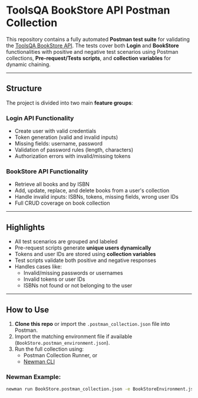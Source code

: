# ToolsQA BookStore API Postman Collection

This repository contains a fully automated **Postman test suite** for validating the [ToolsQA BookStore API](https://bookstore.toolsqa.com/). The tests cover both **Login** and **BookStore** functionalities with positive and negative test scenarios using Postman collections, **Pre-request/Tests scripts**, and **collection variables** for dynamic chaining.

---

## Structure

The project is divided into two main **feature groups**:

### Login API Functionality
- Create user with valid credentials
- Token generation (valid and invalid inputs)
- Missing fields: username, password
- Validation of password rules (length, characters)
- Authorization errors with invalid/missing tokens

### BookStore API Functionality
- Retrieve all books and by ISBN
- Add, update, replace, and delete books from a user's collection
- Handle invalid inputs: ISBNs, tokens, missing fields, wrong user IDs
- Full CRUD coverage on book collection

---

## Highlights

- All test scenarios are grouped and labeled
- Pre-request scripts generate **unique users dynamically**
- Tokens and user IDs are stored using **collection variables**
- Test scripts validate both positive and negative responses
- Handles cases like:
  - Invalid/missing passwords or usernames
  - Invalid tokens or user IDs
  - ISBNs not found or not belonging to the user

---

## How to Use

1. **Clone this repo** or import the `.postman_collection.json` file into Postman.
2. Import the matching environment file if available (`BookStore.postman_environment.json`).
3. Run the full collection using:
   - Postman Collection Runner, or
   - [Newman CLI](https://www.npmjs.com/package/newman)

### Newman Example:
```bash
newman run BookStore.postman_collection.json -e BookStoreEnvironment.json -r cli,html
